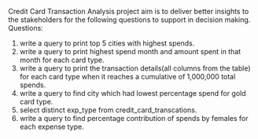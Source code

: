 Credit Card Transaction Analysis project aim is to deliver better insights to the stakeholders for the following questions to support in decision making.
Questions:
1. write a query to print top 5 cities with highest spends.
2. write a query to print highest spend month and amount spent in that month for each card type.
3. write a query to print the transaction details(all columns from the table) for each card type when it reaches a cumulative of  1,000,000 total spends.
4. write a query to find city which had lowest percentage spend for gold card type.
5. select distinct exp_type from credit_card_transcations.
6. write a query to find percentage contribution of spends by females for each expense type.
